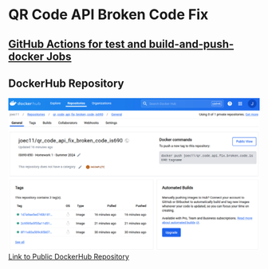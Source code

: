 # QR Code API Broken Code Fix

## [GitHub Actions for test and build-and-push-docker Jobs](https://github.com/joec11/qr_code_api_fix_broken_code_is690/actions/runs/9340441534)

## DockerHub Repository
![DockerHub Repository Screenshot](dockerhub_repository_IS690.png)
[Link to Public DockerHub Repository](https://hub.docker.com/r/joec11/qr_code_api_fix_broken_code_is690/tags)
